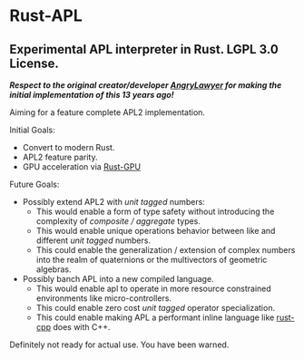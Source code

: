 # Rust-APL

## Experimental APL interpreter in Rust. LGPL 3.0 License.

***Respect to the original creator/developer [AngryLawyer](https://github.com/AngryLawyer) for making the initial implementation of this 13 years ago!***

Aiming for a feature complete APL2 implementation.

Initial Goals:
- Convert to modern Rust.
- APL2 feature parity.
- GPU acceleration via [Rust-GPU](https://github.com/Rust-GPU/rust-gpu)

Future Goals:
- Possibly extend APL2 with *unit tagged* numbers:
  - This would enable a form of type safety without introducing the complexity of *composite / aggregate* types.
  - This would enable unique operations behavior between like and different *unit tagged* numbers.
  - This could enable the generalization / extension of complex numbers into the realm of quaternions or the multivectors of geometric algebras.
- Possibly banch APL into a new compiled language.
  - This would enable apl to operate in more resource constrained environments like micro-controllers.
  - This could enable zero cost *unit tagged* operator specialization.
  - This could enable making APL a performant inline language like [rust-cpp](https://github.com/mystor/rust-cpp) does with C++.

Definitely not ready for actual use. You have been warned.
